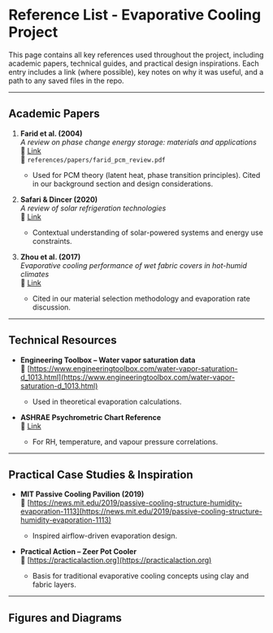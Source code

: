 # Reference List - Evaporative Cooling Project

This page contains all key references used throughout the project, including academic papers, technical guides, and practical design inspirations. Each entry includes a link (where possible), key notes on why it was useful, and a path to any saved files in the repo.

---

## Academic Papers

1. **Farid et al. (2004)**  
   *A review on phase change energy storage: materials and applications*  
   🔗 [Link](https://doi.org/10.1016/j.energy.2004.03.023)  
   📄 `references/papers/farid_pcm_review.pdf`  
   - Used for PCM theory (latent heat, phase transition principles). Cited in our background section and design considerations.

2. **Safari & Dincer (2020)**  
   *A review of solar refrigeration technologies*  
   🔗 [Link](https://doi.org/10.1016/j.solener.2020.03.002)  
   - Contextual understanding of solar-powered systems and energy use constraints.

3. **Zhou et al. (2017)**  
   *Evaporative cooling performance of wet fabric covers in hot-humid climates*  
   🔗 [Link](https://doi.org/10.1016/j.buildenv.2017.03.003)  
   - Cited in our material selection methodology and evaporation rate discussion.

---

## Technical Resources

- **Engineering Toolbox – Water vapor saturation data**  
  🔗 [https://www.engineeringtoolbox.com/water-vapor-saturation-d_1013.html](https://www.engineeringtoolbox.com/water-vapor-saturation-d_1013.html)  
  - Used in theoretical evaporation calculations.

- **ASHRAE Psychrometric Chart Reference**  
  🔗 [Link](https://www.ashrae.org/technical-resources/bookstore/psychrometrics)  
  - For RH, temperature, and vapour pressure correlations.

---

## Practical Case Studies & Inspiration

- **MIT Passive Cooling Pavilion (2019)**  
  🔗 [https://news.mit.edu/2019/passive-cooling-structure-humidity-evaporation-1113](https://news.mit.edu/2019/passive-cooling-structure-humidity-evaporation-1113)  
  - Inspired airflow-driven evaporation design.

- **Practical Action – Zeer Pot Cooler**  
  🔗 [https://practicalaction.org](https://practicalaction.org)  
  - Basis for traditional evaporative cooling concepts using clay and fabric layers.

---

## Figures and Diagrams



